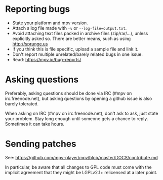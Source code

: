 Reporting bugs
==============

- State your platform and mpv version.
- Attach a log file made with ``-v`` or ``--log-file=output.txt``.
- Avoid attaching text files packed in archive files (zip/rar/...), unless
  explicitly asked so. There are better means, such as using http://sprunge.us
- If you think this is file specific, upload a sample file and link it.
- Don't report multiple unrelated/barely related bugs in one issue.
- Read: https://mpv.io/bug-reports/

Asking questions
================

Preferably, asking questions should be done via IRC (#mpv on irc.freenode.net),
but asking questions by opening a github issue is also barely tolerated.

When asking on IRC (#mpv on irc.freenode.net), don't ask to ask, just state
your problem. Stay long enough until someone gets a chance to reply. Sometimes
it can take hours.

Sending patches
===============

See: https://github.com/mpv-player/mpv/blob/master/DOCS/contribute.md

In particular, be aware that all changes to GPL code must come with the
implicit agreement that they might be LGPLv2.1+ relicensed at a later point.

